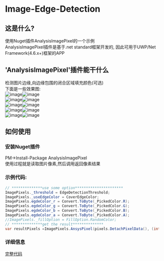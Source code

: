 # Image-Edge-Detection
## 这是什么?  
使用Nuget插件AnalysisImagePixel的一个示例  
AnalysisImagePixel插件是基于.net standard框架开发的, 因此可用于UWP/Net Framework(4.6.x+)框架的APP
## 'AnalysisImagePixel'插件能干什么
检测图片边缘,向边缘包围的闭合区域填充颜色(可选)  
下面是一些效果图:  
![image](https://raw.githubusercontent.com/songshizhao/Image-Edge-Detection/master/CropImage/CropImage/samples/1.jpg)![image](https://raw.githubusercontent.com/songshizhao/Image-Edge-Detection/master/CropImage/CropImage/samples/1.1.jpg)  
![image](https://raw.githubusercontent.com/songshizhao/Image-Edge-Detection/master/CropImage/CropImage/samples/2.jpg)![image](https://raw.githubusercontent.com/songshizhao/Image-Edge-Detection/master/CropImage/CropImage/samples/2.1.jpg)  
![image](https://raw.githubusercontent.com/songshizhao/Image-Edge-Detection/master/CropImage/CropImage/samples/3.jpg)![image](https://raw.githubusercontent.com/songshizhao/Image-Edge-Detection/master/CropImage/CropImage/samples/3.1.jpg)  
![image](https://raw.githubusercontent.com/songshizhao/Image-Edge-Detection/master/CropImage/CropImage/samples/4.jpg)![image](https://raw.githubusercontent.com/songshizhao/Image-Edge-Detection/master/CropImage/CropImage/samples/4.1.jpg)  
![image](https://raw.githubusercontent.com/songshizhao/Image-Edge-Detection/master/CropImage/CropImage/samples/5.jpg)![image](https://raw.githubusercontent.com/songshizhao/Image-Edge-Detection/master/CropImage/CropImage/samples/5.1.jpg)  
## 如何使用
### 安装Nuget插件 
PM->Install-Package AnalysisImagePixel  
使用过程就是读取图片像素,然后调用返回像素结果    
### 示例代码:
``` csharp
// **************use some option**********************
ImagePixels._threshold = EdgeDetectionThreshold;
ImagePixels._useEdgeColor = CoverEdgeColor;
ImagePixels.egdeColor_r = Convert.ToByte(_PickedColor.R);
ImagePixels.egdeColor_g = Convert.ToByte(_PickedColor.G);
ImagePixels.egdeColor_b = Convert.ToByte(_PickedColor.B);
ImagePixels.egdeColor_a = Convert.ToByte(_PickedColor.A);
//ImagePixels._fillOption = FillOption.RandomColor;
// **************get the result**************
var resultPixels =ImagePixels.AnsysPixel(pixels.DetachPixelData(), (int)bitmapDecoder.PixelWidth, (int)bitmapDecoder.PixelHeight);
```
### 详细信息
[完整代码](https://github.com/songshizhao/Image-Edge-Detection/blob/master/CropImage/CropImage/MainPage.xaml.cs "how to use")



